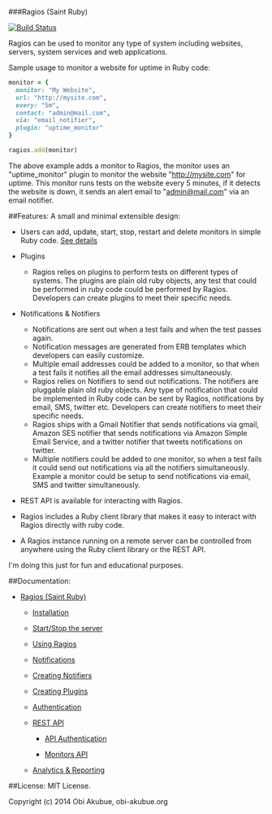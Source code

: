 ###Ragios (Saint Ruby)

[![Build Status](https://travis-ci.org/obi-a/ragios.svg?branch=master)](https://travis-ci.org/obi-a/ragios)

Ragios can be used to monitor any type of system including websites, servers, system services and web applications.

Sample usage to monitor a website for uptime in Ruby code:
```ruby
monitor = {
  monitor: "My Website",
  url: "http://mysite.com",
  every: "5m",
  contact: "admin@mail.com",
  via: "email_notifier",
  plugin: "uptime_monitor"
}

ragios.add(monitor)
```
The above example adds a monitor to Ragios, the monitor uses an "uptime_monitor" plugin to monitor the website "http://mysite.com" for uptime. This monitor runs tests on the website every 5 minutes, if it detects the website is down, it sends an  alert email to "admin@mail.com" via an email notifier.

##Features:
A small and minimal extensible design:
* Users can add, update, start, stop, restart and delete monitors in simple Ruby code. [See details](http://www.whisperservers.com/ragios/ragios-saint-ruby/using-ragios/)

* Plugins
  + Ragios relies on plugins to perform tests on different types of systems. The plugins are plain old ruby objects, any test that could be performed in ruby code could be performed by Ragios. Developers can create plugins to meet their specific needs.

* Notifications & Notifiers
  + Notifications are sent out when a test fails and when the test passes again.
  + Notification messages are generated from ERB templates which developers can easily customize.
  + Multiple email addresses could be added to a monitor, so that when a test fails it notifies all the email addresses simultaneously.
  + Ragios relies on Notifiers to send out notifications. The notifiers are pluggable plain old ruby objects. Any type of notification that could be implemented in Ruby code can be sent by Ragios, notifications by email, SMS, twitter etc. Developers can create notifiers to meet their specific needs.
  + Ragios ships with a Gmail Notifier that sends notifications via gmail, Amazon SES notifier that sends notifications via Amazon Simple Email Service, and a twitter notifier that tweets notifications on twitter.
  + Multiple notifiers could be added to one monitor, so when a test fails it could send out  notifications via all the notifiers simultaneously. Example a monitor could be setup to send notifications via email, SMS and twitter simultaneously.

* REST API is available for interacting with Ragios.

* Ragios includes a Ruby client library that makes it easy to interact with Ragios directly with ruby code.

* A Ragios instance running on a remote server can be controlled from anywhere using the Ruby client library or the REST API.


I'm doing this just for fun and educational purposes.

##Documentation:


* [Ragios (Saint Ruby)](http://www.whisperservers.com/ragios/ragios-saint-ruby/)

   + [Installation](http://www.whisperservers.com/ragios/ragios-saint-ruby/installation/)

   + [Start/Stop the server](http://www.whisperservers.com/ragios/running-ragios/)

   + [Using Ragios](http://www.whisperservers.com/ragios/ragios-saint-ruby/using-ragios/)

   + [Notifications](http://www.whisperservers.com/ragios/ragios-saint-ruby/notifications/)

   + [Creating Notifiers](http://www.whisperservers.com/ragios/notifiers/)

   + [Creating Plugins](http://www.whisperservers.com/ragios/plugins/)

   + [Authentication](http://www.whisperservers.com/ragios/authentication/)

   + [REST API](http://www.whisperservers.com/ragios/ragios-rest-api/)

     * [API Authentication](http://www.whisperservers.com/ragios/api-authentication/)

     * [Monitors API](http://www.whisperservers.com/ragios/monitors-api/)

   + [Analytics & Reporting](http://www.whisperservers.com/ragios/analytics-reporting/)

##License:
MIT License.

Copyright (c) 2014 Obi Akubue, obi-akubue.org

